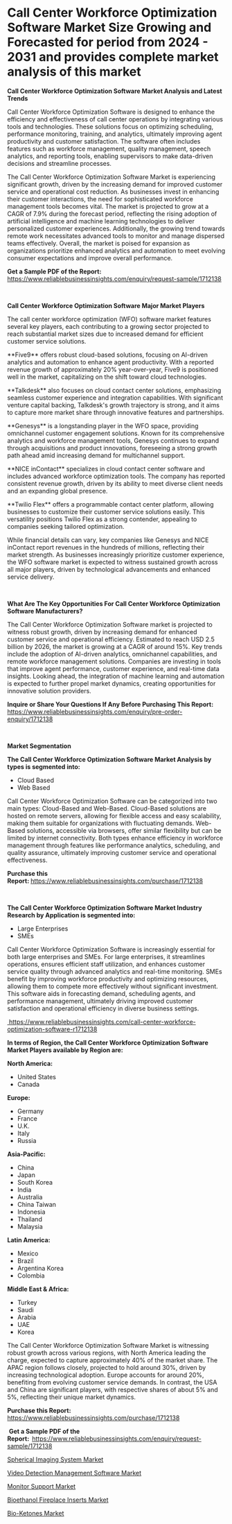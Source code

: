 <p><h1>Call Center Workforce Optimization Software Market Size Growing and Forecasted for period from 2024 - 2031 and provides complete market analysis of this market</h1></p><p><strong>Call Center Workforce Optimization Software Market Analysis and Latest Trends</strong></p>
<p><p>Call Center Workforce Optimization Software is designed to enhance the efficiency and effectiveness of call center operations by integrating various tools and technologies. These solutions focus on optimizing scheduling, performance monitoring, training, and analytics, ultimately improving agent productivity and customer satisfaction. The software often includes features such as workforce management, quality management, speech analytics, and reporting tools, enabling supervisors to make data-driven decisions and streamline processes.</p><p>The Call Center Workforce Optimization Software Market is experiencing significant growth, driven by the increasing demand for improved customer service and operational cost reduction. As businesses invest in enhancing their customer interactions, the need for sophisticated workforce management tools becomes vital. The market is projected to grow at a CAGR of 7.9% during the forecast period, reflecting the rising adoption of artificial intelligence and machine learning technologies to deliver personalized customer experiences. Additionally, the growing trend towards remote work necessitates advanced tools to monitor and manage dispersed teams effectively. Overall, the market is poised for expansion as organizations prioritize enhanced analytics and automation to meet evolving consumer expectations and improve overall performance.</p></p>
<p><strong>Get a Sample PDF of the Report:&nbsp;</strong> <a href="https://www.reliablebusinessinsights.com/enquiry/request-sample/1712138?utm_campaign=63&utm_medium=2&utm_source=Github&utm_content=ia&utm_term=22102024&utm_id=call-center-workforce-optimization-software">https://www.reliablebusinessinsights.com/enquiry/request-sample/1712138</a></p>
<p>&nbsp;</p>
<p><strong>Call Center Workforce Optimization Software Major Market Players</strong></p>
<p><p>The call center workforce optimization (WFO) software market features several key players, each contributing to a growing sector projected to reach substantial market sizes due to increased demand for efficient customer service solutions.</p><p>**Five9** offers robust cloud-based solutions, focusing on AI-driven analytics and automation to enhance agent productivity. With a reported revenue growth of approximately 20% year-over-year, Five9 is positioned well in the market, capitalizing on the shift toward cloud technologies.</p><p>**Talkdesk** also focuses on cloud contact center solutions, emphasizing seamless customer experience and integration capabilities. With significant venture capital backing, Talkdesk's growth trajectory is strong, and it aims to capture more market share through innovative features and partnerships.</p><p>**Genesys** is a longstanding player in the WFO space, providing omnichannel customer engagement solutions. Known for its comprehensive analytics and workforce management tools, Genesys continues to expand through acquisitions and product innovations, foreseeing a strong growth path ahead amid increasing demand for multichannel support.</p><p>**NICE inContact** specializes in cloud contact center software and includes advanced workforce optimization tools. The company has reported consistent revenue growth, driven by its ability to meet diverse client needs and an expanding global presence.</p><p>**Twilio Flex** offers a programmable contact center platform, allowing businesses to customize their customer service solutions easily. This versatility positions Twilio Flex as a strong contender, appealing to companies seeking tailored optimization.</p><p>While financial details can vary, key companies like Genesys and NICE inContact report revenues in the hundreds of millions, reflecting their market strength. As businesses increasingly prioritize customer experience, the WFO software market is expected to witness sustained growth across all major players, driven by technological advancements and enhanced service delivery.</p></p>
<p>&nbsp;</p>
<p><strong>What Are The Key Opportunities For Call Center Workforce Optimization Software Manufacturers?</strong></p>
<p><p>The Call Center Workforce Optimization Software market is projected to witness robust growth, driven by increasing demand for enhanced customer service and operational efficiency. Estimated to reach USD 2.5 billion by 2026, the market is growing at a CAGR of around 15%. Key trends include the adoption of AI-driven analytics, omnichannel capabilities, and remote workforce management solutions. Companies are investing in tools that improve agent performance, customer experience, and real-time data insights. Looking ahead, the integration of machine learning and automation is expected to further propel market dynamics, creating opportunities for innovative solution providers.</p></p>
<p><strong>Inquire or Share Your Questions If Any Before Purchasing This Report:</strong> <a href="https://www.reliablebusinessinsights.com/enquiry/pre-order-enquiry/1712138?utm_campaign=63&utm_medium=2&utm_source=Github&utm_content=ia&utm_term=22102024&utm_id=call-center-workforce-optimization-software">https://www.reliablebusinessinsights.com/enquiry/pre-order-enquiry/1712138</a></p>
<p>&nbsp;</p>
<p><strong>Market Segmentation</strong></p>
<p><strong>The Call Center Workforce Optimization Software Market Analysis by types is segmented into:</strong></p>
<p><ul><li>Cloud Based</li><li>Web Based</li></ul></p>
<p><p>Call Center Workforce Optimization Software can be categorized into two main types: Cloud-Based and Web-Based. Cloud-Based solutions are hosted on remote servers, allowing for flexible access and easy scalability, making them suitable for organizations with fluctuating demands. Web-Based solutions, accessible via browsers, offer similar flexibility but can be limited by internet connectivity. Both types enhance efficiency in workforce management through features like performance analytics, scheduling, and quality assurance, ultimately improving customer service and operational effectiveness.</p></p>
<p><strong>Purchase this Report:&nbsp;</strong><a href="https://www.reliablebusinessinsights.com/purchase/1712138?utm_campaign=63&utm_medium=2&utm_source=Github&utm_content=ia&utm_term=22102024&utm_id=call-center-workforce-optimization-software">https://www.reliablebusinessinsights.com/purchase/1712138</a></p>
<p>&nbsp;</p>
<p><strong>The Call Center Workforce Optimization Software Market Industry Research by Application is segmented into:</strong></p>
<p><ul><li>Large Enterprises</li><li>SMEs</li></ul></p>
<p><p>Call Center Workforce Optimization Software is increasingly essential for both large enterprises and SMEs. For large enterprises, it streamlines operations, ensures efficient staff utilization, and enhances customer service quality through advanced analytics and real-time monitoring. SMEs benefit by improving workforce productivity and optimizing resources, allowing them to compete more effectively without significant investment. This software aids in forecasting demand, scheduling agents, and performance management, ultimately driving improved customer satisfaction and operational efficiency in diverse business settings.</p></p>
<p><a href="https://www.reliablebusinessinsights.com/call-center-workforce-optimization-software-r1712138?utm_campaign=63&utm_medium=2&utm_source=Github&utm_content=ia&utm_term=22102024&utm_id=call-center-workforce-optimization-software">&nbsp;https://www.reliablebusinessinsights.com/call-center-workforce-optimization-software-r1712138</a></p>
<p><strong>In terms of Region, the Call Center Workforce Optimization Software Market Players available by Region are:</strong></p>
<p>
    <p> <strong> North America: </strong>
        <ul>
            <li>United States</li>
            <li>Canada</li>
        </ul>
        </p> 
    <p> <strong> Europe: </strong>
        <ul>
            <li>Germany</li>
            <li>France</li>
            <li>U.K.</li>
            <li>Italy</li>
            <li>Russia</li>
        </ul>
        </p> 
    <p> <strong> Asia-Pacific: </strong>
        <ul>
            <li>China</li>
            <li>Japan</li>
            <li>South Korea</li>
            <li>India</li>
            <li>Australia</li>
            <li>China Taiwan</li>
            <li>Indonesia</li>
            <li>Thailand</li>
            <li>Malaysia</li>
        </ul>
        </p> 
    <p> <strong> Latin America: </strong>
        <ul>
            <li>Mexico</li>
            <li>Brazil</li>
            <li>Argentina Korea</li>
            <li>Colombia</li>
        </ul>
        </p> 
    <p> <strong> Middle East & Africa: </strong>
        <ul>
            <li>Turkey</li>
            <li>Saudi</li>
            <li>Arabia</li>
            <li>UAE</li>
            <li>Korea</li>
        </ul>
    </p>
    </p>
<p><p>The Call Center Workforce Optimization Software Market is witnessing robust growth across various regions, with North America leading the charge, expected to capture approximately 40% of the market share. The APAC region follows closely, projected to hold around 30%, driven by increasing technological adoption. Europe accounts for around 20%, benefiting from evolving customer service demands. In contrast, the USA and China are significant players, with respective shares of about 5% and 5%, reflecting their unique market dynamics.</p></p>
<p><strong>Purchase this Report: </strong><a href="https://www.reliablebusinessinsights.com/purchase/1712138?utm_campaign=63&utm_medium=2&utm_source=Github&utm_content=ia&utm_term=22102024&utm_id=call-center-workforce-optimization-software">https://www.reliablebusinessinsights.com/purchase/1712138</a></p>
<p>&nbsp;<strong>Get a Sample PDF of the Report:&nbsp;&nbsp;</strong><a href="https://www.reliablebusinessinsights.com/enquiry/request-sample/1712138?utm_campaign=63&utm_medium=2&utm_source=Github&utm_content=ia&utm_term=22102024&utm_id=call-center-workforce-optimization-software">https://www.reliablebusinessinsights.com/enquiry/request-sample/1712138</a></p>
<p><strong></strong></p>
<p><p><a href="https://www.linkedin.com/pulse/spherical-imaging-system-market-forecast-global-trends-analysis-xqm5e?utm_campaign=63&utm_medium=2&utm_source=Github&utm_content=ia&utm_term=22102024&utm_id=call-center-workforce-optimization-software">Spherical Imaging System Market</a></p><p><a href="https://www.linkedin.com/pulse/global-perspectives-video-detection-management-software-yhgae?utm_campaign=63&utm_medium=2&utm_source=Github&utm_content=ia&utm_term=22102024&utm_id=call-center-workforce-optimization-software">Video Detection Management Software Market</a></p><p><a href="https://github.com/kimhelmer83/Market-Research-Report-List-1/blob/main/monitor-support-market.md?utm_campaign=63&utm_medium=2&utm_source=Github&utm_content=ia&utm_term=22102024&utm_id=call-center-workforce-optimization-software">Monitor Support Market</a></p><p><a href="https://issuu.com/reportprime-2/docs/bioethanol-fireplace-inserts-market_2f708c9f729811?utm_campaign=63&utm_medium=2&utm_source=Github&utm_content=ia&utm_term=22102024&utm_id=call-center-workforce-optimization-software">Bioethanol Fireplace Inserts Market</a></p><p><a href="https://github.com/maq4brod/Market-Research-Report-List-1/blob/main/bio-ketones-market.md?utm_campaign=63&utm_medium=2&utm_source=Github&utm_content=ia&utm_term=22102024&utm_id=call-center-workforce-optimization-software">Bio-Ketones Market</a></p></p>